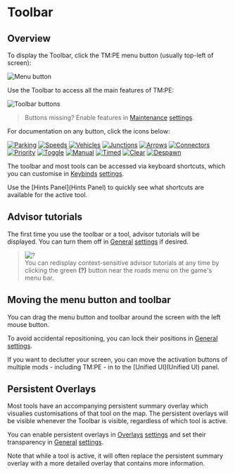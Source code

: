 # Toolbar

## Overview

To display the Toolbar, click the TM:PE menu button (usually top-left of screen):

![Menu button](https://tmpe.viathinksoft.com/wiki/images/f/f5/Tm-mainbutton.png)

Use the Toolbar to access all the main features of TM:PE:

![Toolbar buttons](https://user-images.githubusercontent.com/1386719/145763155-d9901ae7-b44b-4e12-b50a-4d1ad2e0c199.png)

> Buttons missing? Enable features in [Maintenance](Maintenance) [settings](settings).

For documentation on any button, click the icons below:

[![Parking](https://imgur.com/JgZQ7ke.png)](Parking-Restrictions. "Parking Restrictions") [![Speeds](https://i.imgur.com/9iZWRpN.png)](Speed-Limits. "Speed Limits") [![Vehicles](https://imgur.com/CbeZf0L.png)](Vehicle-Restrictions. "Vehicle Restrictions") [![Junctions](https://imgur.com/KDDmUbj.png)](Junction-Restrictions. "Junction Restrictions") [![Arrows](https://imgur.com/y9KjHFD.png)](Lane-Arrows. "Lane Arrows") [![Connectors](https://imgur.com/fhxfKzv.png)](Lane-Connectors. "Lane Connectors") [![Priority](https://imgur.com/Txc7Oqd.png)](Priority-Signs. "Priority Signs") [![Toggle](https://imgur.com/WPaP08X.png)](Toggle-Traffic-Lights. "Toggle Traffic Lights") [![Manual](https://imgur.com/CsD5YfD.png)](Manual-Traffic-Lights. "Manual Traffic Lights") [![Timed](https://imgur.com/WxKOlyS.png)](Timed-Traffic-Lights. "Timed Traffic Lights") [![Clear](https://imgur.com/Kt069B0.png)](Clear-Traffic. "Clear Traffic") [![Despawn](https://imgur.com/gdnZLHp.png)](Toggle-Despawn. "Toggle Despawn")

The toolbar and most tools can be accessed via keyboard shortcuts, which you can customise in [Keybinds](Keybinds) [settings](settings).

Use the [Hints Panel](Hints Panel) to quickly see what shortcuts are available for the active tool.

## Advisor tutorials

The first time you use the toolbar or a tool, advisor tutorials will be displayed. You can turn them off
in [General](General) [settings](settings) if desired.

> ![?](https://imgur.com/9RTQdVd.png)  
> You can redisplay context-sensitive advisor tutorials at any time by clicking the green **(?)** button near the roads
> menu on the game's menu bar.

## Moving the menu button and toolbar

You can drag the menu button and toolbar around the screen with the left mouse button.

To avoid accidental repositioning, you can lock their positions in [General](General) [settings](settings).

If you want to declutter your screen, you can move the activation buttons of multiple mods - including TM:PE - in to
the [Unified UI](Unified UI) panel.

## Persistent Overlays

Most tools have an accompanying persistent summary overlay which visualies customisations of that tool on the map. The
persistent overlays will be visible whenever the Toolbar is visible, regardless of which tool is active.

You can enable persistent overlays in [Overlays](Overlays) [settings](settings) and set their transparency in [General](General) [settings](settings).

Note that while a tool is active, it will often replace the persistent summary overlay with a more detailed overlay that
contains more information.